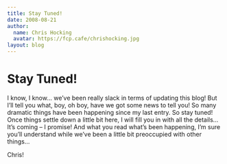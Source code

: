 ```yaml
---
title: Stay Tuned!
date: 2008-08-21
author:
  name: Chris Hocking
  avatar: https://fcp.cafe/chrishocking.jpg
layout: blog
---
```

# Stay Tuned!

I know, I know… we’ve been really slack in terms of updating this blog! But I’ll tell you what, boy, oh boy, have we got some news to tell you! So many dramatic things have been happening since my last entry. So stay tuned! Once things settle down a little bit here, I will fill you in with all the details… It’s coming – I promise! And what you read what’s been happening, I’m sure you’ll understand while we’ve been a little bit preoccupied with other things…

Chris!